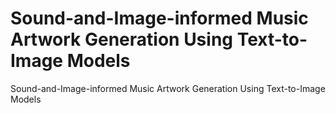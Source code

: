 # Sound-and-Image-informed Music Artwork Generation Using Text-to-Image Models
Sound-and-Image-informed Music Artwork Generation Using Text-to-Image Models
